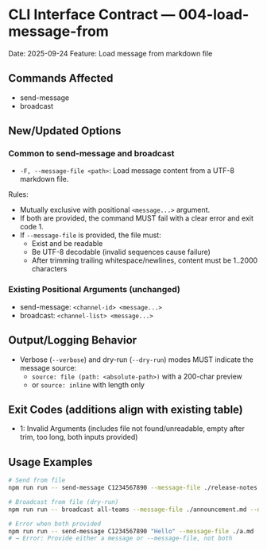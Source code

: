# CLI Interface Contract — 004-load-message-from

Date: 2025-09-24
Feature: Load message from markdown file

## Commands Affected

- send-message
- broadcast

## New/Updated Options

### Common to send-message and broadcast

- `-F, --message-file <path>`: Load message content from a UTF-8 markdown file.

Rules:

- Mutually exclusive with positional `<message...>` argument.
- If both are provided, the command MUST fail with a clear error and exit code 1.
- If `--message-file` is provided, the file must:
  - Exist and be readable
  - Be UTF-8 decodable (invalid sequences cause failure)
  - After trimming trailing whitespace/newlines, content must be 1..2000 characters

### Existing Positional Arguments (unchanged)

- send-message: `<channel-id> <message...>`
- broadcast: `<channel-list> <message...>`

## Output/Logging Behavior

- Verbose (`--verbose`) and dry-run (`--dry-run`) modes MUST indicate the message source:
  - `source: file (path: <absolute-path>)` with a 200-char preview
  - or `source: inline` with length only

## Exit Codes (additions align with existing table)

- 1: Invalid Arguments (includes file not found/unreadable, empty after trim, too long, both inputs provided)

## Usage Examples

```bash
# Send from file
npm run run -- send-message C1234567890 --message-file ./release-notes.md

# Broadcast from file (dry-run)
npm run run -- broadcast all-teams --message-file ./announcement.md --dry-run

# Error when both provided
npm run run -- send-message C1234567890 "Hello" --message-file ./a.md
# → Error: Provide either a message or --message-file, not both
```
